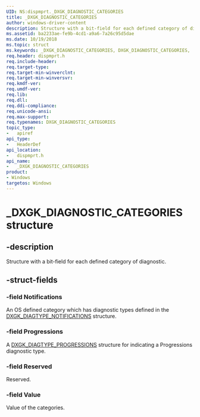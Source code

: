```yaml
---
UID: NS:dispmprt._DXGK_DIAGNOSTIC_CATEGORIES
title: _DXGK_DIAGNOSTIC_CATEGORIES
author: windows-driver-content
description: Structure with a bit-field for each defined category of diagnostic.
ms.assetid: ba2233ae-fe9b-4cd1-a9a6-7a26c95d5dae
ms.date: 10/19/2018
ms.topic: struct
ms.keywords: _DXGK_DIAGNOSTIC_CATEGORIES, DXGK_DIAGNOSTIC_CATEGORIES,
req.header: dispmprt.h
req.include-header:
req.target-type:
req.target-min-winverclnt:
req.target-min-winversvr:
req.kmdf-ver:
req.umdf-ver:
req.lib:
req.dll:
req.ddi-compliance:
req.unicode-ansi:
req.max-support:
req.typenames: DXGK_DIAGNOSTIC_CATEGORIES
topic_type:
-	apiref
api_type:
-	HeaderDef
api_location:
-	dispmprt.h
api_name:
-	_DXGK_DIAGNOSTIC_CATEGORIES
product: 
- Windows
targetos: Windows
---
```


# _DXGK_DIAGNOSTIC_CATEGORIES structure

## -description

Structure with a bit-field for each defined category of diagnostic.

## -struct-fields

### -field Notifications

An OS defined category which has diagnostic types defined in the [DXGK_DIAGTYPE_NOTIFICATIONS](ns-dispmprt-_dxgk_diagtype_notifications.md) structure.

### -field Progressions

A [DXGK_DIAGTYPE_PROGRESSIONS](..\dispmprt\ns-dispmprt-_dxgk_diagtype_progressions.md) structure for indicating a Progressions diagnostic type.

### -field Reserved

Reserved.

### -field Value

Value of the categories.

